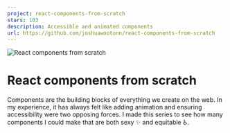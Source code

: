 ```yaml
---
project: react-components-from-scratch
stars: 103
description: Accessible and animated components
url: https://github.com/joshuawootonn/react-components-from-scratch
---
```


![React components from scratch](public/seo.png)

# React components from scratch

Components are the building blocks of everything we create on the web. In my experience, it has always felt like adding animation and ensuring accessibility were two opposing forces. I made this series to see how many components I could make that are both sexy ✨ and equitable ♿.
